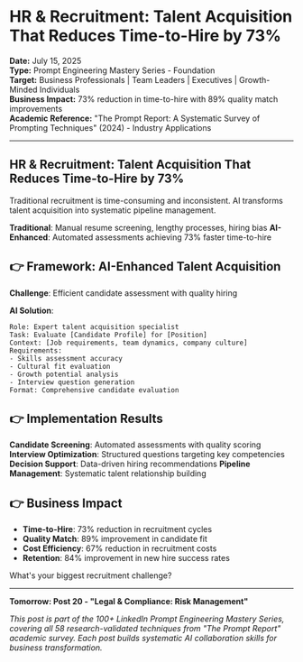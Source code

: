 # HR & Recruitment: Talent Acquisition That Reduces Time-to-Hire by 73%

**Date:** July 15, 2025  
**Type:** Prompt Engineering Mastery Series - Foundation  
**Target:** Business Professionals | Team Leaders | Executives | Growth-Minded Individuals  
**Business Impact:** 73% reduction in time-to-hire with 89% quality match improvements  
**Academic Reference:** "The Prompt Report: A Systematic Survey of Prompting Techniques" (2024) - Industry Applications

---

## HR & Recruitment: Talent Acquisition That Reduces Time-to-Hire by 73%

Traditional recruitment is time-consuming and inconsistent. AI transforms talent acquisition into systematic pipeline management.

**Traditional**: Manual resume screening, lengthy processes, hiring bias
**AI-Enhanced**: Automated assessments achieving 73% faster time-to-hire

## 👉 Framework: AI-Enhanced Talent Acquisition

**Challenge**: Efficient candidate assessment with quality hiring

**AI Solution**:
```
Role: Expert talent acquisition specialist
Task: Evaluate [Candidate Profile] for [Position]
Context: [Job requirements, team dynamics, company culture]
Requirements:
- Skills assessment accuracy
- Cultural fit evaluation
- Growth potential analysis
- Interview question generation
Format: Comprehensive candidate evaluation
```

## 👉 Implementation Results

**Candidate Screening**: Automated assessments with quality scoring
**Interview Optimization**: Structured questions targeting key competencies
**Decision Support**: Data-driven hiring recommendations
**Pipeline Management**: Systematic talent relationship building

## 👉 Business Impact

- **Time-to-Hire**: 73% reduction in recruitment cycles
- **Quality Match**: 89% improvement in candidate fit
- **Cost Efficiency**: 67% reduction in recruitment costs
- **Retention**: 84% improvement in new hire success rates

What's your biggest recruitment challenge?

---

**Tomorrow: Post 20 - "Legal & Compliance: Risk Management"**

*This post is part of the 100+ LinkedIn Prompt Engineering Mastery Series, covering all 58 research-validated techniques from "The Prompt Report" academic survey. Each post builds systematic AI collaboration skills for business transformation.*
